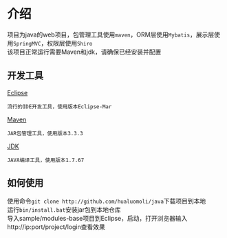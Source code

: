 # 介绍

项目为java的web项目，包管理工具使用`maven`，ORM层使用`Mybatis`，展示层使用`SpringMVC`，权限层使用`Shiro` <br>
该项目正常运行需要Maven和jdk，请确保已经安装并配置

## 开发工具

[Eclipse](http://www.eclipse.org/downloads/packages/release/Mars/1)
```
流行的IDE开发工具，使用版本Eclipse-Mar
```

[Maven](http://maven.apache.org/download.cgi)
```
JAR包管理工具，使用版本3.3.3
```

[JDK](http://www.oracle.com/technetwork/java/javase/downloads/java-archive-downloads-javase7-521261.html)
```
JAVA编译工具，使用版本1.7.67
```

## 如何使用

使用命令`git clone http://github.com/hualuomoli/java`下载项目到本地<br>
运行`bin/install.bat`安装jar包到本地仓库<br>
导入sample/modules-base项目到Eclipse，启动，打开浏览器输入http://ip:port/project/login查看效果


